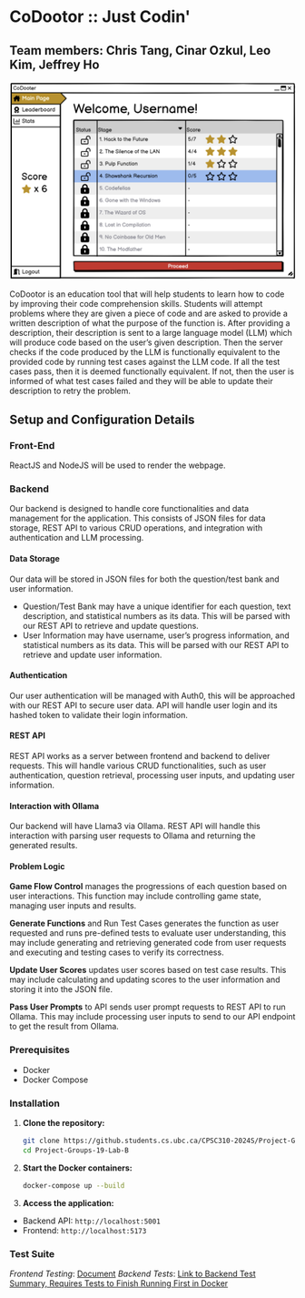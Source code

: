 # CoDootor :: Just Codin'

## Team members: Chris Tang, Cinar Ozkul, Leo Kim, Jeffrey Ho

![Mock UI Design](./assets/figures/mock-main-page.png)

CoDootor is an education tool that will help students to learn how to code by improving their code comprehension skills. Students will attempt problems where they are given a piece of code and are asked to provide a written description of what the purpose of the function is. After providing a description, their description is sent to a large language model (LLM) which will produce code based on the user’s given description. Then the server checks if the code produced by the LLM is functionally equivalent to the provided code by running test cases against the LLM code. If all the test cases pass, then it is deemed functionally equivalent. If not, then the user is informed of what test cases failed and they will be able to update their description to retry the problem.

## Setup and Configuration Details
### Front-End
ReactJS and NodeJS will be used to render the webpage. 
### Backend
Our backend is designed to handle core functionalities and data management for the application. This consists of JSON files for data storage, REST API to various CRUD operations, and integration with authentication and LLM processing.
#### Data Storage
Our data will be stored in JSON files for both the question/test bank and user information.
 - Question/Test Bank may have a unique identifier for each question, text description, and statistical numbers as its data. This will be parsed with our REST API to retrieve and update questions.
 - User Information may have username, user’s progress information, and statistical numbers as its data. This will be parsed with our REST API to retrieve and update user information.

#### Authentication
Our user authentication will be managed with Auth0, this will be approached with our REST API to secure user data.
API will handle user login and its hashed token to validate their login information.
#### REST API
REST API works as a server between frontend and backend to deliver requests. This will handle various CRUD functionalities, such as user authentication, question retrieval, processing user inputs, and updating user information.

#### Interaction with Ollama
Our backend will have Llama3 via Ollama. REST API will handle this interaction with parsing user requests to Ollama and returning the generated results.

#### Problem Logic
**Game Flow Control** manages the progressions of each question based on user interactions. This function may include controlling game state, managing user inputs and results.

**Generate Functions** and Run Test Cases generates the function as user requested and runs pre-defined tests to evaluate user understanding, this may include generating and retrieving generated code from user requests and executing and testing cases to verify its correctness.

**Update User Scores** updates user scores based on test case results. This may include calculating and updating scores to the user information and storing it into the JSON file.

**Pass User Prompts** to API sends user prompt requests to REST API to run Ollama. This may include processing user inputs to send to our API endpoint to get the result from Ollama.


### Prerequisites
- Docker
- Docker Compose
### Installation
1. **Clone the repository:**
    ```sh
    git clone https://github.students.cs.ubc.ca/CPSC310-2024S/Project-Groups-19-Lab-B.git
    cd Project-Groups-19-Lab-B
    ```

2. **Start the Docker containers:**
    ```sh
    docker-compose up --build
    ```

3. **Access the application:**
 - Backend API: `http://localhost:5001`
 - Frontend: `http://localhost:5173`

### Test Suite
*Frontend Testing*: [Document](https://docs.google.com/document/d/1UHnr5hNPltCYQ_K-Hptvbo2ccVuPOCVeVaGwEgdP3oU/edit?usp=sharing)
*Backend Tests*: [Link to Backend Test Summary, Requires Tests to Finish Running First in Docker](http://localhost:5001/tests)
